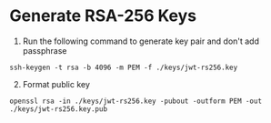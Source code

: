 # Generate RSA-256 Keys

1. Run the following command to generate key pair and don't add passphrase

```
ssh-keygen -t rsa -b 4096 -m PEM -f ./keys/jwt-rs256.key
```

2. Format public key

```
openssl rsa -in ./keys/jwt-rs256.key -pubout -outform PEM -out ./keys/jwt-rs256.key.pub
```